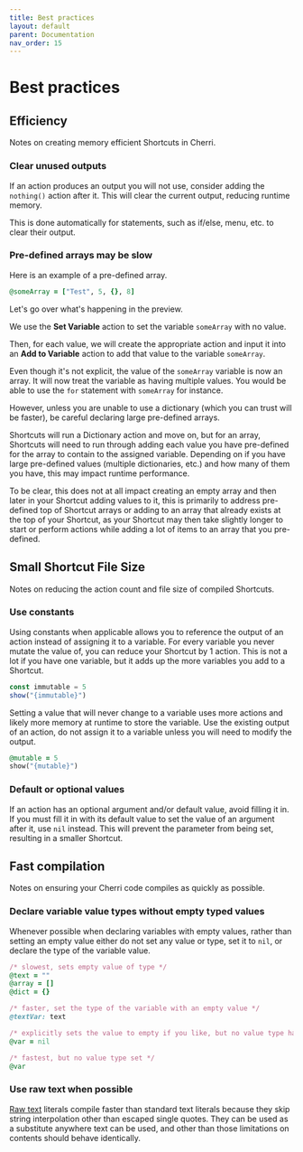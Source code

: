 ```yaml
---
title: Best practices
layout: default
parent: Documentation
nav_order: 15
---
```


# Best practices

## Efficiency

Notes on creating memory efficient Shortcuts in Cherri.

### Clear unused outputs

If an action produces an output you will not use, consider adding the `nothing()` action after it. This will clear the current output, reducing runtime memory.

This is done automatically for statements, such as if/else, menu, etc. to clear their output.

### Pre-defined arrays may be slow

Here is an example of a pre-defined array.

```ruby
@someArray = ["Test", 5, {}, 8]
```

Let's go over what's happening in the preview.

We use the **Set Variable** action to set the variable `someArray` with no value.

Then, for each value, we will create the appropriate action and input it into an **Add to Variable** action to add that value to the variable `someArray`.

Even though it's not explicit, the value of the `someArray` variable is now an array. It will now treat the variable as having multiple values. You would be able to use the `for` statement with `someArray` for instance.

However, unless you are unable to use a dictionary (which you can trust will be faster), be careful declaring large pre-defined arrays.

Shortcuts will run a Dictionary action and move on, but for an array, Shortcuts will need to run through adding each value you have pre-defined for the array to contain to the assigned variable. Depending on if you have large pre-defined values (multiple dictionaries, etc.) and how many of them you have, this may impact runtime performance.

To be clear, this does not at all impact creating an empty array and then later in your Shortcut adding values to it, this is primarily to address pre-defined top of Shortcut arrays or adding to an array that already exists at the top of your Shortcut, as your Shortcut may then take slightly longer to start or perform actions while adding a lot of items to an array that you pre-defined.

## Small Shortcut File Size

Notes on reducing the action count and file size of compiled Shortcuts.

### Use constants

Using constants when applicable allows you to reference the output of an action instead of assigning it to a variable. For every variable you never mutate the value of, you can reduce your Shortcut by 1 action. This is not a lot if you have one variable, but it adds up the more variables you add to a Shortcut.

```javascript
const immutable = 5
show("{immutable}")
```

Setting a value that will never change to a variable uses more actions and likely more memory at runtime to store the variable. Use the existing output of an action, do not assign it to a variable unless you will need to modify the output.

```ruby
@mutable = 5
show("{mutable}")
```

### Default or optional values

If an action has an optional argument and/or default value, avoid filling it in. If you must fill it in with its default value to set the value of an argument after it, use `nil` instead. This will prevent the parameter from being set, resulting in a smaller Shortcut.

## Fast compilation

Notes on ensuring your Cherri code compiles as quickly as possible.

### Declare variable value types without empty typed values

Whenever possible when declaring variables with empty values, rather than setting an empty value either do not set any value or type, set it to `nil`, or declare the type of the variable value.

```ruby
/* slowest, sets empty value of type */
@text = ""
@array = []
@dict = {}

/* faster, set the type of the variable with an empty value */
@textVar: text

/* explicitly sets the value to empty if you like, but no value type has been set */
@var = nil

/* fastest, but no value type set */
@var
```

### Use raw text when possible

[Raw text](types#raw-text) literals compile faster than standard text literals because they skip string interpolation other than escaped single quotes. They can be used as a substitute anywhere text can be used, and other than those limitations on contents should behave identically.
